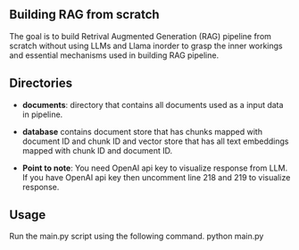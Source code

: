 ## Building RAG from scratch
The goal is to build Retrival Augmented Generation (RAG) pipeline from scratch without using LLMs and Llama inorder to grasp the inner workings and essential mechanisms used in building RAG pipeline.

## Directories
- **documents**: directory that contains all documents used as a input data in pipeline.
- **database** contains document store that has chunks mapped with document ID and chunk ID and vector store that has all text embeddings mapped with chunk ID and document ID.

- **Point to note**: You need OpenAI api key to visualize response from LLM. If you have OpenAI api key then uncomment line 218 and 219 to visualize response.

## Usage
Run the main.py script using the following command.
python main.py  
